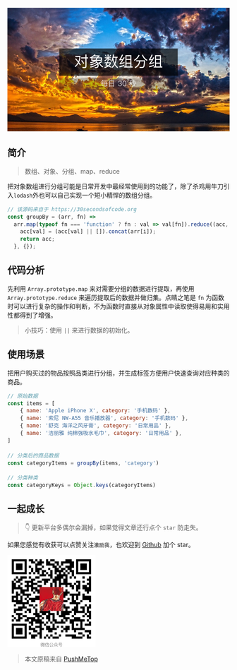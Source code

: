 <!-- # 对象数组分组 -->

![封面](https://raw.githubusercontent.com/pushmetop/resource/master/30-seconds-for-everyday/group-by/poster.png)

## 简介

> 数组、对象、分组、map、reduce

把对象数组进行分组可能是日常开发中最经常使用到的功能了，除了杀鸡用牛刀引入`lodash`外也可以自己实现一个短小精悍的数组分组。

```javascript
// 该源码来自于 https://30secondsofcode.org
const groupBy = (arr, fn) =>
  arr.map(typeof fn === 'function' ? fn : val => val[fn]).reduce((acc, val, i) => {
    acc[val] = (acc[val] || []).concat(arr[i]);
    return acc;
  }, {});
```

<!--more-->

## 代码分析

先利用 `Array.prototype.map` 来对需要分组的数据进行提取，再使用 `Array.prototype.reduce` 来遍历提取后的数据并做归集。点睛之笔是 `fn` 为函数时可以进行复杂的操作和判断，不为函数时直接从对象属性中读取使得易用和实用性都得到了增强。

> 小技巧：使用 `||` 来进行数据的初始化。

## 使用场景

把用户购买过的物品按照品类进行分组，并生成标签方便用户快速查询对应种类的商品。

```javascript
// 原始数据
const items = [
    { name: 'Apple iPhone X', category: '手机数码' },
    { name: '索尼 NW-A55 音乐播放器', category: '手机数码' },
    { name: '舒克 海洋之风牙膏', category: '日常用品' },
    { name: '洁丽雅 纯棉强吸水毛巾', category: '日常用品' },
]

// 分类后的商品数据
const categoryItems = groupBy(items, 'category')

// 分类种类
const categoryKeys = Object.keys(categoryItems)
```

## 一起成长

> 👇 更新平台多偶尔会漏掉，如果觉得文章还行点个 `star` 防走失。

如果您感觉有收获可以点赞关注`激励我`，也欢迎到 [Github](https://github.com/pushmetop/30-seconds-for-everyday) 加个 star。

![微信公众号](https://raw.githubusercontent.com/pushmetop/resource/master/donate/pushmetop.png)

> 本文原稿来自 [PushMeTop](https://github.com/pushmetop)